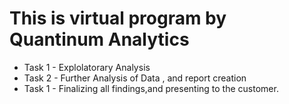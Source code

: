 This is virtual program by Quantinum Analytics
==============================================

* Task 1 - Explolatorary Analysis
* Task 2 - Further Analysis of Data , and report creation
* Task 1 - Finalizing all findings,and presenting to the customer.


